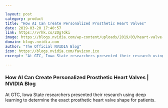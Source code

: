 ```yaml
---

layout: post
category: product
title: "How AI Can Create Personalized Prosthetic Heart Valves"
date: 2019-03-20 17:40:57
link: https://vrhk.co/2OgTdki
image: https://blogs.nvidia.com/wp-content/uploads/2019/03/heart-valve-Blog-size.jpg
domain: blogs.nvidia.com
author: "The Official NVIDIA Blog"
icon: https://blogs.nvidia.com/favicon.ico
excerpt: "At GTC, Iowa State researchers presented their research using deep learning to determine the exact prosthetic heart valve shape for patients."

---
```


### How AI Can Create Personalized Prosthetic Heart Valves | NVIDIA Blog

At GTC, Iowa State researchers presented their research using deep learning to determine the exact prosthetic heart valve shape for patients.